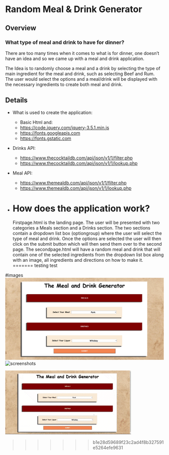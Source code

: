 # Random Meal & Drink Generator

## Overview

### What type of meal and drink to have for dinner?

There are too many times when it comes to what is for dinner, one doesn’t have an idea and so we came up with a meal and drink application.

The Idea is to randomly choose a meal and a drink by selecting the type of main ingredient for the meal and drink, such as selecting Beef and Rum.  The user would select the options and a meal/drink will be displayed with the necessary ingredients to create both meal and drink.

## Details

* What is used to create the application:
  * Basic Html and:
  * <https://code.jquery.com/jquery-3.5.1.min.js>
  * <https://fonts.googleapis.com>
  * <https://fonts.gstatic.com>
* Drinks API:  
  * <https://www.thecocktaildb.com/api/json/v1/1/filter.php>
  * <https://www.thecocktaildb.com/api/json/v1/1/lookup.php>

* Meal API:
  * <https://www.themealdb.com/api/json/v1/1/filter.php>
  * <https://www.themealdb.com/api/json/v1/1/lookup.php>



* # How does the application work?

	Firstpage.html is the landing page.  The user will be presented with two categories a Meals section and a Drinks section.
	The two sections contain a dropdown list box (optiongroup) where the user will select the type of meal and drink.  Once the options are selected the user will then click on the submit button which will then send them over to the second page.
	The secondpage.html will have a random meal and drink that will contain one of the selected ingredients from the dropdown list box along with an image, all ingredients and directions on how to make it. 
=======
testing
test

#images
![screenshots](./assets/images/screenshot-meal-and-drink-generator-pg1.png)
![screenshots](./assets/images/screenshot-meal-and-drink-generator-pg2.png)

![screenshots](./assets/images/gif-meal-and-drink-generator.gif)
>>>>>>> b1e28d59689f23c2ad4f8b327591e5264efe9631
